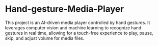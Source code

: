 # Hand-gesture-Media-Player
This project is an AI-driven media player controlled by hand gestures. It leverages computer vision and machine learning to recognize hand gestures in real time, allowing for a touch-free experience to play, pause, skip, and adjust volume for media files.
